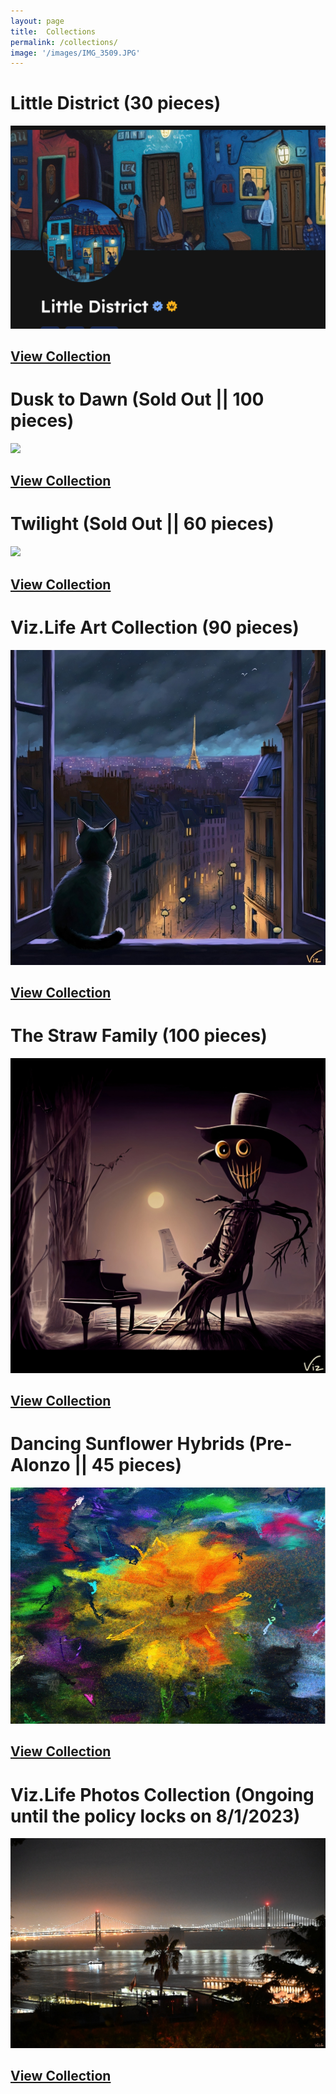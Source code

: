 ```yaml
---
layout: page
title:  Collections
permalink: /collections/
image: '/images/IMG_3509.JPG'
---
```


# Little District (30 pieces)
![](/images/little-district-live.jpg)
## [View Collection](https://www.jpg.store/collection/littledistrict) 

# Dusk to Dawn (Sold Out || 100 pieces)
![](/images/10x10-dusk-to-dawn.jpg) 
## [View Collection](https://www.jpg.store/collection/dusktodawn) 

# Twilight (Sold Out || 60 pieces)
![](/images/new_collection_10x6_.jpg) 
## [View Collection](https://www.jpg.store/collection/twilight)

# Viz.Life Art Collection (90 pieces)
![](/images/art-collection/120800px.jpg) 
## [View Collection](https://www.jpg.store/collection/vizlifeartcollection)

# The Straw Family (100 pieces)
![](/images/the-straw-family/43.jpg) 
## [View Collection](https://www.jpg.store/collection/thestrawfamily)

# Dancing Sunflower Hybrids (Pre-Alonzo || 45 pieces)
![](/images/dancing_sunflower.jpg) 
## [View Collection](https://www.jpg.store/collection/vizlifedancingsunflowerhybrids)

# Viz.Life Photos Collection (Ongoing until the policy locks on 8/1/2023)
![](/images/photography/cnfts/VizDotLifePhotographySeriesOne0035resized_25.jpg) 
## [View Collection](https://www.jpg.store/collection/vizlifephotoscollection)

